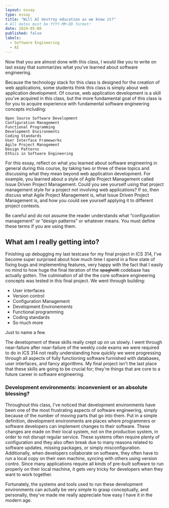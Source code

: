 ```yaml
---
layout: essay
type: essay
title: "Will AI destroy education as we know it?"
# All dates must be YYYY-MM-DD format!
date: 2024-05-08
published: false
labels:
  - Software Engineering
  - AI
---
```


Now that you are almost done with this class, I would like you to write on last essay that summarizes what you’ve learned about software engineering.

Because the technology stack for this class is designed for the creation of web applications, some students think this class is simply about web application development. Of course, web application development is a skill you’ve acquired in this class, but the more fundamental goal of this class is for you to acquire experience with fundamental software engineering concepts including:

    Open Source Software Development
    Configuration Management
    Functional Programming
    Development Environments
    Coding Standards
    User Interface Frameworks
    Agile Project Management
    Design Patterns
    Ethics in Software Engineering

For this essay, reflect on what you learned about software engineering in general during this course, by taking two or three of these topics and discussing what they mean beyond web application development. For example, you learned about a style of Agile Project Management called Issue Driven Project Management. Could you see yourself using that project management style for a project not involving web applications? If so, then discuss what Agile Project Management is, what Issue Driven Project Management is, and how you could see yourself applying it to different project contexts.

Be careful and do not assume the reader understands what “configuration management” or “design patterns” or whatever means. You must define these terms if you are using them.

## What am I really getting into?

Finishing up debugging my last testcase for my final project in ICS 314, I've become super surprised about how much time I spend in a flow state of fixing bugs and implementing features, very happy with the fact that I easily no mind to how huge the final iteration of the ~~spaghetti~~ codebase has actually gotten. The culmination of all the the core software engineering concepts was tested in this final project. We went through building:

- User interfaces
- Version control
- Configuration Management
- Development Environements
- Functional programming
- Coding standards
- So much more

Just to name a few. 

The development of these skills really crept up on us slowly. I went through near-failure after near-failure of the weekly code exams we were required to do in ICS 314 not really understanding how quickly we were progressing through all aspects of fully functioning software furnished with databases, user interfaces, and fancy algorithms. My final project isn't the last place that these skills are going to be crucial for; they're things that are core to a future career in software engineering.

### Development environments: inconvenient or an absolute blessing?

Throughout this class, I've noticed that development environments have been one of the most frustrating aspects of software engineering, simply because of the number of moving parts that go into them. Put in a simple definition, development environments are places where programmers or software developers can implement changes to their software. These changes are made on their local system, not on the production system, in order to not disrupt regular service. These systems often require plenty of configuration and they also often break due to many reasons related to software updates, missing packages, or simply misconfiguration. Additionally, when developers collaborate on software, they often have to run a local copy on their own machine, syncing with others using version contro. Since many applications require all kinds of pre-built software to run properly on their local machine, it gets very tricky for developers when they want to work together.

Fortunately, the systems and tools used to run these development environments can actually be very simple to grasp conceptually, and personally, they've made me really appreciate how easy I have it in the modern age. 

